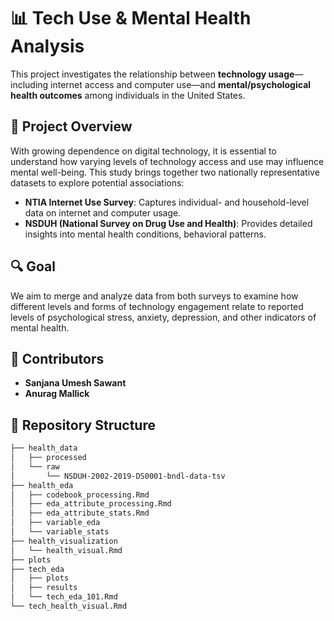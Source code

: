 # 📊 Tech Use & Mental Health Analysis

This project investigates the relationship between **technology usage**—including internet access and computer use—and **mental/psychological health outcomes** among individuals in the United States.

## 🧠 Project Overview

With growing dependence on digital technology, it is essential to understand how varying levels of technology access and use may influence mental well-being. This study brings together two nationally representative datasets to explore potential associations:

- **NTIA Internet Use Survey**: Captures individual- and household-level data on internet and computer usage.
- **NSDUH (National Survey on Drug Use and Health)**: Provides detailed insights into mental health conditions, behavioral patterns.

## 🔍 Goal

We aim to merge and analyze data from both surveys to examine how different levels and forms of technology engagement relate to reported levels of psychological stress, anxiety, depression, and other indicators of mental health.


## 👥 Contributors

- **Sanjana Umesh Sawant**
- **Anurag Mallick**


## 📁 Repository Structure
```bash
├── health_data
│   ├── processed
│   └── raw
│       └── NSDUH-2002-2019-DS0001-bndl-data-tsv
├── health_eda
│   ├── codebook_processing.Rmd
│   ├── eda_attribute_processing.Rmd
│   ├── eda_attribute_stats.Rmd
│   ├── variable_eda
│   └── variable_stats
├── health_visualization
│   └── health_visual.Rmd
├── plots
├── tech_eda
│   ├── plots
│   ├── results
│   └── tech_eda_101.Rmd
└── tech_health_visual.Rmd
```
